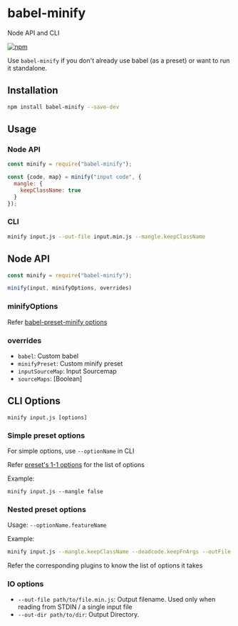 # babel-minify

Node API and CLI

[![npm](https://img.shields.io/npm/v/babel-minify.svg?maxAge=2592000)](https://www.npmjs.com/package/babel-minify)

Use `babel-minify` if you don't already use babel (as a preset) or want to run it standalone.

## Installation

```sh
npm install babel-minify --save-dev
```

## Usage

### Node API

```js
const minify = require("babel-minify");

const {code, map} = minify("input code", {
  mangle: {
    keepClassName: true
  }
});
```

### CLI

```sh
minify input.js --out-file input.min.js --mangle.keepClassName
```

## Node API

```js
const minify = require("babel-minify");

minify(input, minifyOptions, overrides)
```

### minifyOptions

Refer [babel-preset-minify options](https://github.com/babel/minify/tree/master/packages/babel-preset-minify#options)

### overrides

+ `babel`: Custom babel
+ `minifyPreset`: Custom minify preset
+ `inputSourceMap`: Input Sourcemap
+ `sourceMaps`: [Boolean]

## CLI Options

```
minify input.js [options]
```

### Simple preset options

For simple options, use `--optionName` in CLI

Refer [preset's 1-1 options](https://github.com/babel/minify/tree/master/packages/babel-preset-minify#1-1-mapping-with-plugin) for the list of options

Example:

```
minify input.js --mangle false
```

### Nested preset options

Usage: `--optionName.featureName`

Example:

```sh
minify input.js --mangle.keepClassName --deadcode.keepFnArgs --outFile input.min.js
```

Refer the corresponding plugins to know the list of options it takes

### IO options

+ `--out-file path/to/file.min.js`: Output filename. Used only when reading from STDIN / a single input file
+ `--out-dir path/to/dir`: Output Directory.
